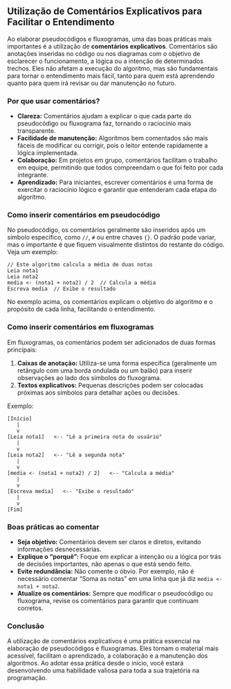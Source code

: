 
## Utilização de Comentários Explicativos para Facilitar o Entendimento

Ao elaborar pseudocódigos e fluxogramas, uma das boas práticas mais importantes é a utilização de **comentários explicativos**. Comentários são anotações inseridas no código ou nos diagramas com o objetivo de esclarecer o funcionamento, a lógica ou a intenção de determinados trechos. Eles não afetam a execução do algoritmo, mas são fundamentais para tornar o entendimento mais fácil, tanto para quem está aprendendo quanto para quem irá revisar ou dar manutenção no futuro.

### Por que usar comentários?

- **Clareza:** Comentários ajudam a explicar o que cada parte do pseudocódigo ou fluxograma faz, tornando o raciocínio mais transparente.
- **Facilidade de manutenção:** Algoritmos bem comentados são mais fáceis de modificar ou corrigir, pois o leitor entende rapidamente a lógica implementada.
- **Colaboração:** Em projetos em grupo, comentários facilitam o trabalho em equipe, permitindo que todos compreendam o que foi feito por cada integrante.
- **Aprendizado:** Para iniciantes, escrever comentários é uma forma de exercitar o raciocínio lógico e garantir que entenderam cada etapa do algoritmo.

### Como inserir comentários em pseudocódigo

No pseudocódigo, os comentários geralmente são inseridos após um símbolo específico, como `//`, `#` ou entre chaves `{}`. O padrão pode variar, mas o importante é que fiquem visualmente distintos do restante do código. Veja um exemplo:

```plaintext
// Este algoritmo calcula a média de duas notas
Leia nota1
Leia nota2
media <- (nota1 + nota2) / 2  // Calcula a média
Escreva media  // Exibe o resultado
```

No exemplo acima, os comentários explicam o objetivo do algoritmo e o propósito de cada linha, facilitando o entendimento.

### Como inserir comentários em fluxogramas

Em fluxogramas, os comentários podem ser adicionados de duas formas principais:

1. **Caixas de anotação:** Utiliza-se uma forma específica (geralmente um retângulo com uma borda ondulada ou um balão) para inserir observações ao lado dos símbolos do fluxograma.
2. **Textos explicativos:** Pequenas descrições podem ser colocadas próximas aos símbolos para detalhar ações ou decisões.

Exemplo:

```
[Início]
   |
   v
[Leia nota1]   <-- "Lê a primeira nota do usuário"
   |
   v
[Leia nota2]   <-- "Lê a segunda nota"
   |
   v
[media <- (nota1 + nota2) / 2]   <-- "Calcula a média"
   |
   v
[Escreva media]   <-- "Exibe o resultado"
   |
   v
[Fim]
```

### Boas práticas ao comentar

- **Seja objetivo:** Comentários devem ser claros e diretos, evitando informações desnecessárias.
- **Explique o “porquê”:** Foque em explicar a intenção ou a lógica por trás de decisões importantes, não apenas o que está sendo feito.
- **Evite redundância:** Não comente o óbvio. Por exemplo, não é necessário comentar “Soma as notas” em uma linha que já diz `media <- nota1 + nota2`.
- **Atualize os comentários:** Sempre que modificar o pseudocódigo ou fluxograma, revise os comentários para garantir que continuam corretos.

### Conclusão

A utilização de comentários explicativos é uma prática essencial na elaboração de pseudocódigos e fluxogramas. Eles tornam o material mais acessível, facilitam o aprendizado, a colaboração e a manutenção dos algoritmos. Ao adotar essa prática desde o início, você estará desenvolvendo uma habilidade valiosa para toda a sua trajetória na programação.
```
